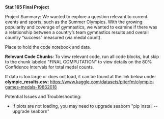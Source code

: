 **Stat 165 Final Project**

Project Summary:
We wanted to explore a question relevant to current events and sports, such as the Summer Olympics. With the growing popularity and coverage of gymnastics, we wanted to examine if there was a relationship between a country’s team gymnastics results and overall country “success” measured (via medal count).

Place to hold the code notebook and data.

**Relevant Code Chunks**:
To view relevant code, run all code blocks, but skip to the chunk labeled "FINAL COMPUTATION" to view details on the 80% Confidence Intervals for total medal counts.

If data is too large or does not load, it can be found at the link below under **olympic_results.csv**:
https://www.kaggle.com/datasets/piterfm/olympic-games-medals-19862018

Potential Issues and Troubleshooting:
- If plots are not loading, you may need to upgrade seaborn "pip install --upgrade seaborn"
